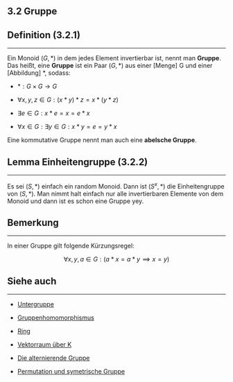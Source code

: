 ## 3.2 Gruppe

## Definition (3.2.1)

***

Ein Monoid $(G,*)$ in dem jedes Element invertierbar ist, nennt man **Gruppe**. Das heißt, eine **Gruppe** ist ein Paar $(G,*)$ aus einer [Menge] G und einer [Abbildung] *, sodass:

* $*: G \times G \rightarrow G$

* $\forall x,y,z\in G: (x*y)*z=x*(y*z)$

* $\exists e\in G: x*e=x=e*x$

* $\forall x\in G: \exists y\in G: x*y=e=y*x$

Eine kommutative Gruppe nennt man auch eine **abelsche Gruppe**.

## Lemma Einheitengruppe (3.2.2)

***

Es sei $(S,*)$ einfach ein random Monoid. Dann ist $(S^x,*)$ die Einheitengruppe von $(S,*)$. Man nimmt halt einfach nur alle invertierbaren Elemente von dem Monoid und dann ist es schon eine Gruppe yey.

## Bemerkung

***

In einer Gruppe gilt folgende Kürzungsregel:

$$\forall x,y,a\in G: (a*x=a*y \implies x=y)$$

## Siehe auch

***

* [Untergruppe](</3. Algebraische Strukturen/3.2 Gruppen/Untergruppe.md>)

* [Gruppenhomomorphismus](</3. Algebraische Strukturen/3.2 Gruppen/Gruppenhomomorphismus.md>)

* [Ring](</3. Algebraische Strukturen/3.3 Ringe und Körper/Ring.md>)

* [Vektorraum über K](</4. Vektorräume und lineare Abbildungen/4.1 Grundlegendes zu Vektorräumen und linearen Abbildungen/Vektorraum über K.md>)

* [Die alternierende Gruppe](</5. Endomorphismen/5.1 Das Signum einer Permutation/Die alternierende Gruppe.md>)

* [Permutation und symetrische Gruppe](</5. Endomorphismen/5.1 Das Signum einer Permutation/Permutation und symetrische Gruppe.md>)

<!--ID: 1709138893486-->

